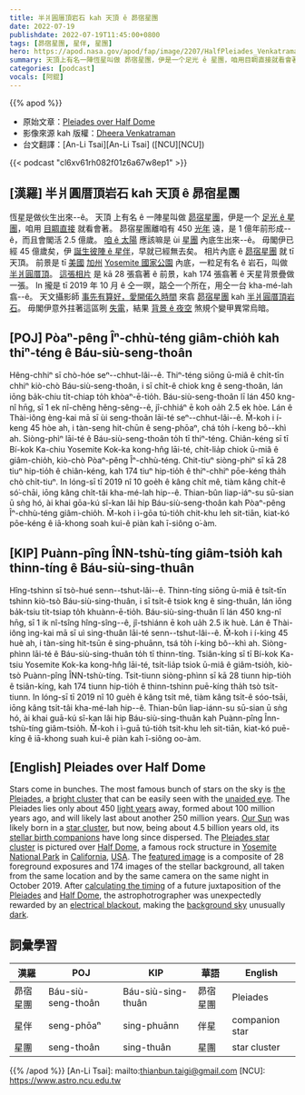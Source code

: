 ```yaml
---
title: 半爿圓厝頂岩石 kah 天頂 ê 昴宿星團
date: 2022-07-19
publishdate: 2022-07-19T11:45:00+0800
tags: [昴宿星團, 星伴, 星團]
hero: https://apod.nasa.gov/apod/fap/image/2207/HalfPleiades_Venkatraman_960.jpg
summary: 天頂上有名一陣恆星叫做 昴宿星團，伊是一个足光 ê 星團，咱用目睭直接就看會著。
categories: [podcast]
vocals: [阿錕]
---
```


{{% apod %}}

- 原始文章：[Pleiades over Half Dome](https://apod.nasa.gov/apod/ap220719.html)
- 影像來源 kah 版權：[Dheera Venkatraman](https://dheera.net/about)
- 台文翻譯：[An-Li Tsai][An-Li Tsai] ([NCU][NCU])

{{< podcast "cl6xv61rh082f01z6a67w8ep1" >}}

## [漢羅] 半爿圓厝頂岩石 kah 天頂 ê 昴宿星團
恆星是做伙生出來--ê。
天頂 上有名 ê 一陣星叫做 [昴宿星團][the Pleiades t]，伊是一个 [足光 ê 星團][bright cluster]，咱用 [目睭直接][unaided eye] 就看會著。
昴宿星團離咱有 450 [光年][light years] 遠，是 1 億年前形成--ê，而且會閣活 2.5 億歲。
[咱 ê 太陽][Our Sun] 應該嘛是 ùi [星團][star cluster] 內底生出來--ê。
毋閣伊已經 45 億歲矣，伊 [誕生彼陣 ê 星伴][stellar birth companions]，早就已經無去矣。
相片內底 ê [昴宿星團][Pleiades star cluster] 就 tī 天頂。
前景是 tī [美國][USA] [加州][California] [Yosemite 國家公園][Yosemite National Park] 內底，一粒足有名 ê 岩石，叫做 [半爿圓厝頂][Half Dome 1]。
[這張相片][featured image] 是 kā 28 張翕著 ê 前景，kah 174 張翕著 ê 天星背景疊做一張。
In 攏是 tī 2019 年 10 月 ê 仝一暝，踮仝一个所在，用仝一台 kha-mé-lah 翕--ê。
天文攝影師 [事先有算好，愛開偌久時間][calculating the timing] 來翕 [昴宿星團][Pleiades t] kah [半爿圓厝頂岩石][Half Dome 2]。
毋閣伊意外拄著這區咧 [失電][electrical blackout]，結果 [背景 ê 夜空][background sky] 煞規个變甲異常烏暗。

## [POJ] Pòaⁿ-pêng Îⁿ-chhù-téng giâm-chio̍h kah thiⁿ-téng ê Báu-siù-seng-thoân
Hêng-chhiⁿ sī chò-hóe seⁿ--chhut-lâi--ê.
Thiⁿ-téng siōng ū-miâ ê chi̍t-tīn chhiⁿ kiò-chò Báu-siù-seng-thoân, i sī chi̍t-ê chiok kng ê seng-thoân, lán iōng ba̍k-chiu ti̍t-chiap to̍h khòaⁿ-ē-tio̍h.
Báu-siù-seng-thoân lī lán 450 kng-nî hn̄g, sī 1 ek nî-chêng hêng-sêng--ê, jî-chhiáⁿ ē koh oa̍h 2.5 ek hòe.
Lán ê Thài-iông èng-kai mā sī ùi seng-thoân lāi-té seⁿ--chhut-lâi--ê.
M̄-koh i í-keng 45 hòe ah, i tàn-seng hit-chūn ê seng-phōaⁿ, chá to̍h í-keng bô--khì ah.
Siòng-phìⁿ lāi-té ê Báu-siù-seng-thoân to̍h tī thiⁿ-téng.
Chiân-kéng sī tī Bí-kok Ka-chiu Yosemite Kok-ka kong-hn̂g lāi-té, chi̍t-lia̍p chiok ū-miâ ê giâm-chio̍h, kiò-chò Pòaⁿ-pêng Îⁿ-chhù-téng.
Chit-tiuⁿ siòng-phìⁿ sī kā 28 tiuⁿ hip-tio̍h ê chiân-kéng, kah 174 tiuⁿ hip-tio̍h ê thiⁿ-chhiⁿ pōe-kéng tha̍h chò chi̍t-tiuⁿ.
In lóng-sī tī 2019 nî 10 goe̍h ê kâng chi̍t mê, tiàm kâng chi̍t-ê só͘-chāi, iōng kâng chi̍t-tâi kha-mé-lah hip--ê.
Thian-bûn liap-iáⁿ-su sū-sian ū sǹg hó, ài khai gōa-kú sî-kan lâi hip Báu-siù-seng-thoân kah Pòaⁿ-pêng Îⁿ-chhù-téng giâm-chio̍h.
M̄-koh i ì-gōa tú-tio̍h chit-khu leh sit-tiān, kiat-kó pōe-kéng ê iā-khong soah kui-ê piàn kah ī-siông o͘-àm.

## [KIP] Puànn-pîng ÎNN-tshù-tíng giâm-tsio̍h kah thinn-tíng ê Báu-siù-sing-thuân
Hîng-tshinn sī tsò-hué senn--tshut-lâi--ê.
Thinn-tíng siōng ū-miâ ê tsi̍t-tīn tshinn kiò-tsò Báu-siù-sing-thuân, i sī tsi̍t-ê tsiok kng ê sing-thuân, lán iōng ba̍k-tsiu ti̍t-tsiap to̍h khuànn-ē-tio̍h.
Báu-siù-sing-thuân lī lán 450 kng-nî hn̄g, sī 1 ik nî-tsîng hîng-sîng--ê, jî-tshiánn ē koh ua̍h 2.5 ik huè.
Lán ê Thài-iông ìng-kai mā sī uì sing-thuân lāi-té senn--tshut-lâi--ê.
M̄-koh i í-king 45 huè ah, i tàn-sing hit-tsūn ê sing-phuānn, tsá to̍h í-king bô--khì ah.
Siòng-phìnn lāi-té ê Báu-siù-sing-thuân to̍h tī thinn-tíng.
Tsiân-kíng sī tī Bí-kok Ka-tsiu Yosemite Kok-ka kong-hn̂g lāi-té, tsi̍t-lia̍p tsiok ū-miâ ê giâm-tsio̍h, kiò-tsò Puànn-pîng ÎNN-tshù-tíng.
Tsit-tiunn siòng-phìnn sī kā 28 tiunn hip-tio̍h ê tsiân-kíng, kah 174 tiunn hip-tio̍h ê thinn-tshinn puē-kíng tha̍h tsò tsi̍t-tiunn.
In lóng-sī tī 2019 nî 10 gue̍h ê kâng tsi̍t mê, tiàm kâng tsi̍t-ê sóo-tsāi, iōng kâng tsi̍t-tâi kha-mé-lah hip--ê.
Thian-bûn liap-iánn-su sū-sian ū sǹg hó, ài khai guā-kú sî-kan lâi hip Báu-siù-sing-thuân kah Puànn-pîng Înn-tshù-tíng giâm-tsio̍h.
M̄-koh i ì-guā tú-tio̍h tsit-khu leh sit-tiān, kiat-kó puē-kíng ê iā-khong suah kui-ê piàn kah ī-siông oo-àm.

## [English] Pleiades over Half Dome
Stars come in bunches.
The most famous bunch of stars on the sky is [the Pleiades][the Pleiades e], a [bright cluster][bright cluster] that can be easily seen with the [unaided eye][unaided eye].
The Pleiades lies only about 450 [light years][light years] away, formed about 100 million years ago, and will likely last about another 250 million years.
[Our Sun][Our Sun] was likely born in a [star cluster][star cluster], but now, being about 4.5 billion years old, its [stellar birth companions][stellar birth companions] have long since dispersed.
The [Pleiades star cluster][Pleiades star cluster] is pictured over [Half Dome][Half Dome 1], a famous rock structure in [Yosemite National Park][Yosemite National Park] in [California][California], [USA][USA].
The [featured image][featured image] is a composite of 28 foreground exposures and 174 images of the stellar background, all taken from the same location and by the same camera on the same night in October 2019.
After [calculating the timing][calculating the timing] of a future juxtaposition of the [Pleiades][Pleiades e] and [Half Dome][Half Dome 2], the astrophotrographer was unexpectedly rewarded by an [electrical blackout][electrical blackout], making the [background sky][background sky] unusually [dark][dark].

## 詞彙學習

|漢羅|POJ|KIP|華語|English|
|-|-|-|-|-|
|昴宿星團|Báu-siù-seng-thoân|Báu-siù-sing-thuân|昴宿星團|Pleiades|
|星伴|seng-phōaⁿ|sing-phuānn|伴星|companion star|
|星團|seng-thoân|sing-thuân|星團|star cluster|

{{% /apod %}}
[An-Li Tsai]: mailto:thianbun.taigi@gmail.com
[NCU]: https://www.astro.ncu.edu.tw


[the Pleiades e]:https://apod.nasa.gov/apod/ap211124.html
[the Pleiades t]:https://apod.tw/daily/20211124/
[bright cluster]:https://go-astronomy.com/star-clusters.php
[unaided eye]:https://en.wikipedia.org/wiki/Naked_eye#In_astronomy
[light years]:https://spaceplace.nasa.gov/light-year/en/
[Our Sun]:https://solarsystem.nasa.gov/solar-system/sun/in-depth/
[star cluster]:https://en.wikipedia.org/wiki/Open_cluster
[stellar birth companions]:https://astronomy.com/magazine/ask-astro/2021/05/what-happened-to-the-suns-original-star-cluster
[Pleiades star cluster]:https://en.wikipedia.org/wiki/Pleiades
[Half Dome 1]:https://youtu.be/mEOkthVDha0
[Yosemite National Park]:https://en.wikipedia.org/wiki/Yosemite_National_Park
[California]:https://en.wikipedia.org/wiki/California
[USA]:https://en.wikipedia.org/wiki/United_States
[featured image]:https://dheera.net/photos/calnight/#&gid=1&pid=2
[calculating the timing]:https://media.istockphoto.com/photos/dog-as-financial-work-with-report-pens-and-calculater-on-table-dog-picture-id1165372431?k=20&m=1165372431&s=612x612&w=0&h=R-3PIrplLqu4k4lx6ynWNhW5b10Rt5dLL2rqfWExzxU=
[Pleiades e]:https://apod.nasa.gov/apod/ap220405.html
[Pleiades t]:https://apod.tw/daily/20220405/
[Half Dome 2]:https://en.wikipedia.org/wiki/Half_Dome
[electrical blackout]:https://en.wikipedia.org/wiki/2019_California_power_shutoffs
[background sky]:https://apod.nasa.gov/apod/ap200408.html
[dark]:https://www.darksky.org/

